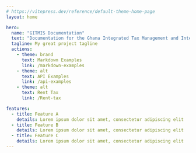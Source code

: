 ```yaml
---
# https://vitepress.dev/reference/default-theme-home-page
layout: home

hero:
  name: "GITMIS Documentation"
  text: "Documentation for the Ghana Integrated Tax Management and Integration System"
  tagline: My great project tagline
  actions:
    - theme: brand
      text: Markdown Examples
      link: /markdown-examples
    - theme: alt
      text: API Examples
      link: /api-examples
    - theme: alt
      text: Rent Tax
      link: /Rent-tax

features:
  - title: Feature A
    details: Lorem ipsum dolor sit amet, consectetur adipiscing elit
  - title: Feature B
    details: Lorem ipsum dolor sit amet, consectetur adipiscing elit
  - title: Feature C
    details: Lorem ipsum dolor sit amet, consectetur adipiscing elit
---
```


